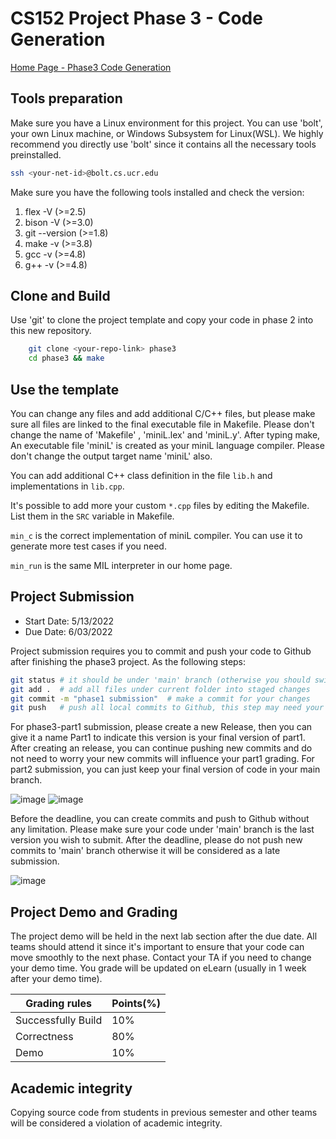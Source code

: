 CS152 Project Phase 3 - Code Generation
========================================

[Home Page - Phase3 Code Generation](https://cs152-ucr-gupta.github.io/website/phase3_code_generator.html)


## Tools preparation

Make sure you have a Linux environment for this project. You can use 'bolt', your own Linux machine, or Windows Subsystem for Linux(WSL). We highly recommend you directly use 'bolt' since it contains all the necessary tools preinstalled. 

```sh
ssh <your-net-id>@bolt.cs.ucr.edu
```

Make sure you have the following tools installed and check the version:
1. flex -V       (>=2.5)
2. bison -V      (>=3.0)
3. git --version (>=1.8)
4. make -v       (>=3.8)
5. gcc -v        (>=4.8)
6. g++ -v        (>=4.8)

## Clone and Build

Use 'git' to clone the project template and copy your code in phase 2 into this new repository.

```sh
    git clone <your-repo-link> phase3
    cd phase3 && make
```

## Use the template

You can change any files and add additional C/C++ files, but please make sure all files are linked to the final executable file in Makefile. Please don't change the name of 'Makefile' , 'miniL.lex' and 'miniL.y'. After typing make, An executable file 'miniL' is created as your miniL language compiler. Please don't change the output target name 'miniL' also.

You can add additional C++ class definition in the file `lib.h` and implementations in `lib.cpp`.

It's possible to add more your custom `*.cpp` files by editing the Makefile. List them in the `SRC` variable in Makefile. 

`min_c` is the correct implementation of miniL compiler. You can use it to generate more test cases if you need.

`min_run` is the same MIL interpreter in our home page.

## Project Submission 

* Start Date:  5/13/2022
* Due Date:    6/03/2022

Project submission requires you to commit and push your code to Github after finishing the phase3 project. As the following steps:
```sh
git status # it should be under 'main' branch (otherwise you should switch to 'main' branch by typing 'git checkout main')
git add .  # add all files under current folder into staged changes
git commit -m "phase1 submission"  # make a commit for your changes
git push   # push all local commits to Github, this step may need your username and password of Github
```

For phase3-part1 submission, please create a new Release, then you can give it a name Part1 to indicate this version is your final version of part1. After creating an release, you can continue pushing new commits and do not need to worry your new commits will influence your part1 grading. For part2 submission, you can just keep your final version of code in your main branch.

![image](https://user-images.githubusercontent.com/6300305/152875849-ed6f8491-bcb9-468e-8fca-626732aa06e6.png)
![image](https://user-images.githubusercontent.com/6300305/152875944-c2c4df84-e445-4ce3-be75-3e6a342ff8ef.png)


Before the deadline, you can create commits and push to Github without any limitation. Please make sure your code under 'main' branch is the last version you wish to submit. After the deadline, please do not push new commits to 'main' branch otherwise it will be considered as a late submission.

![image](https://user-images.githubusercontent.com/6300305/148487911-7bcaa3ac-2c8e-4ee3-9ead-ab908d5e1710.png)


## Project Demo and Grading

The project demo will be held in the next lab section after the due date. All teams should attend it since it's important to ensure that your code can move smoothly to the next phase. Contact your TA if you need to change your demo time. 
You grade will be updated on eLearn (usually in 1 week after your demo time). 

| Grading rules | Points(%) |
| ---------------- | -- |
|Successfully Build| 10%|
|Correctness       | 80%|
|Demo              | 10%|

## Academic integrity

Copying source code from students in previous semester and other teams will be considered a violation of academic integrity. 
